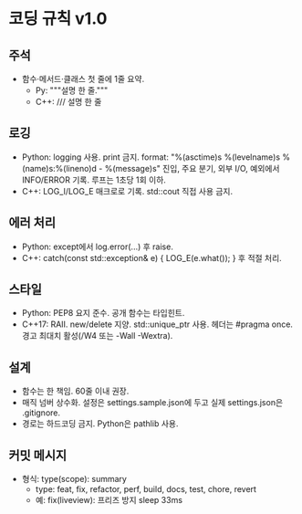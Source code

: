 # 코딩 규칙 v1.0

## 주석
- 함수·메서드·클래스 첫 줄에 1줄 요약.
  - Py: """설명 한 줄."""
  - C++: /// 설명 한 줄

## 로깅
- Python: logging 사용. print 금지.
  format: "%(asctime)s %(levelname)s %(name)s:%(lineno)d - %(message)s"
  진입, 주요 분기, 외부 I/O, 예외에서 INFO/ERROR 기록.
  루프는 1초당 1회 이하.
- C++: LOG_I/LOG_E 매크로로 기록. std::cout 직접 사용 금지.

## 에러 처리
- Python: except에서 log.error(...) 후 raise.
- C++: catch(const std::exception& e) { LOG_E(e.what()); } 후 적절 처리.

## 스타일
- Python: PEP8 요지 준수. 공개 함수는 타입힌트.
- C++17: RAII. new/delete 지양. std::unique_ptr 사용.
  헤더는 #pragma once. 경고 최대치 활성(/W4 또는 -Wall -Wextra).

## 설계
- 함수는 한 책임. 60줄 이내 권장.
- 매직 넘버 상수화. 설정은 settings.sample.json에 두고 실제 settings.json은 .gitignore.
- 경로는 하드코딩 금지. Python은 pathlib 사용.

## 커밋 메시지
- 형식: type(scope): summary
  - type: feat, fix, refactor, perf, build, docs, test, chore, revert
  - 예: fix(liveview): 프리즈 방지 sleep 33ms
